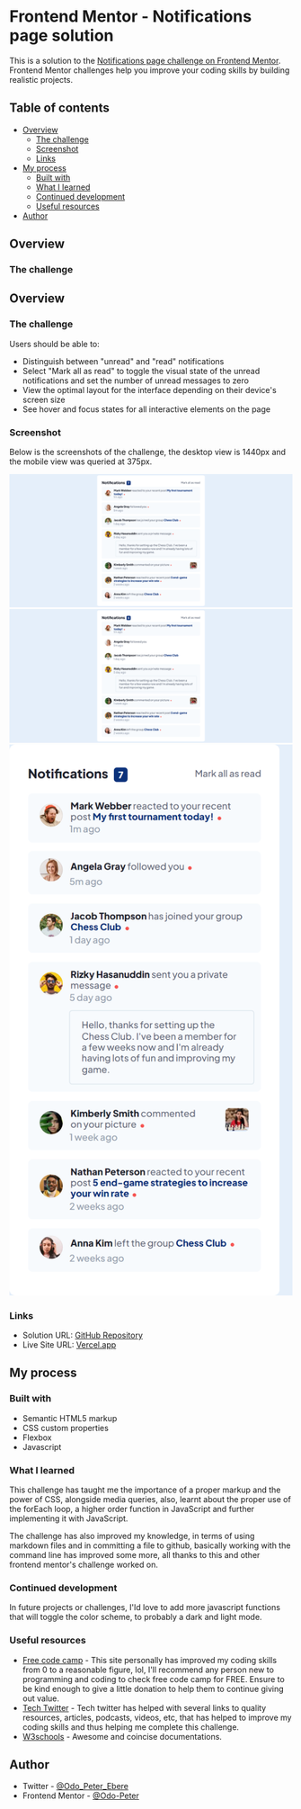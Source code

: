 # Frontend Mentor - Notifications page solution

This is a solution to the [Notifications page challenge on Frontend Mentor](https://www.frontendmentor.io/challenges/notifications-page-DqK5QAmKbC). Frontend Mentor challenges help you improve your coding skills by building realistic projects.

## Table of contents

- [Overview](#overview)
  - [The challenge](#the-challenge)
  - [Screenshot](#screenshot)
  - [Links](#links)
- [My process](#my-process)
  - [Built with](#built-with)
  - [What I learned](#what-i-learned)
  - [Continued development](#continued-development)
  - [Useful resources](#useful-resources)
- [Author](#author)

## Overview

### The challenge

## Overview

### The challenge

Users should be able to:

- Distinguish between "unread" and "read" notifications
- Select "Mark all as read" to toggle the visual state of the unread notifications and set the number of unread messages to zero
- View the optimal layout for the interface depending on their device's screen size
- See hover and focus states for all interactive elements on the page

### Screenshot

Below is the screenshots of the challenge, the desktop view is 1440px and the mobile view was queried at 375px.

![](./img/desktop.png)
![](./img/desktopActive.png)
![](./img/mobile.png)

### Links

- Solution URL: [GitHub Repository](https://github.com/Odo-Peter/notification-page)
- Live Site URL: [Vercel.app](https://notification-page-five.vercel.app)

## My process

### Built with

- Semantic HTML5 markup
- CSS custom properties
- Flexbox
- Javascript

### What I learned

This challenge has taught me the importance of a proper markup and the power of CSS, alongside media queries, also, learnt about the proper use of the forEach loop, a higher order function in JavaScript and further implementing it with JavaScript.

The challenge has also improved my knowledge, in terms of using markdown files and in committing a file to github, basically working with the command line has improved some more, all thanks to this and other frontend mentor's challenge worked on.

### Continued development

In future projects or challenges, I'ld love to add more javascript functions that will toggle the color scheme, to probably a dark and light mode.

### Useful resources

- [Free code camp](https://www.freecodecamp.org) - This site personally has improved my coding skills from 0 to a reasonable figure, lol, I'll recommend any person new to programming and coding to check free code camp for FREE. Ensure to be kind enough to give a little donation to help them to continue giving out value.
- [Tech Twitter](https://www.twitter.com) - Tech twitter has helped with several links to quality resources, articles, podcasts, videos, etc, that has helped to improve my coding skills and thus helping me complete this challenge.
- [W3schools](https://www.w3schools.com) - Awesome and coincise documentations.

## Author

- Twitter - [@Odo_Peter_Ebere](https://www.twitter.com/iCode_X)
- Frontend Mentor - [@Odo-Peter](https://www.frontendmentor.io/profile/Odo-Peter)
